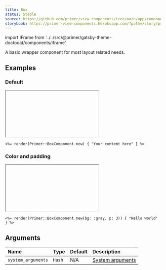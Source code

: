 ```yaml
---
title: Box
status: Stable
source: https://github.com/primer/view_components/tree/main/app/components/primer/box_component.rb
storybook: https://primer-view-components.herokuapp.com/?path=/story/primer-box-component
---
```


import IFrame from '../../src/@primer/gatsby-theme-doctocat/components/iframe'

<!-- Warning: AUTO-GENERATED file, do not edit. Add code comments to your Ruby instead <3 -->

A basic wrapper component for most layout related needs.

## Examples

### Default

<IFrame height="auto" content="<div>Your content here</div>"></IFrame>

```erb
<%= render(Primer::BoxComponent.new) { "Your content here" } %>
```

### Color and padding

<IFrame height="auto" content="<div class='bg-gray p-3'>Hello world</div>"></IFrame>

```erb
<%= render(Primer::BoxComponent.new(bg: :gray, p: 3)) { "Hello world" } %>
```

## Arguments

| Name | Type | Default | Description |
| :- | :- | :- | :- |
| `system_arguments` | `Hash` | N/A | [System arguments](/system-arguments) |
